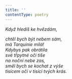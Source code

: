```yaml
---
title: ''
contentType: poetry
---
```


<section>

_Když hledíš ke hvězdám,_

_chtěl bych být nebem sám,  
má Tarquinie milá!  
Kdybys pak obrátila  
své třpytné oči tiše  
na noční nebe zas,  
směl bych se kochat z výše  
tisícem očí v tisíci tvých krás._

</section>
